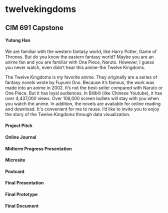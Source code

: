 # twelvekingdoms
## CIM 691 Capstone 

#### Yutong Han
We are familiar with the western fantasy world, like Harry Potter, Game of Thrones. But do you know the eastern fantasy world? Maybe you are an anime fan and you are familiar with One Piece, Naruto. However, I guess you never watch, even didn’t hear this anime-the Twelve Kingdoms.

The Twelve Kingdoms is my favorite anime. They originally are a series of fantasy novels wrote by Fuyumi Ono. Because it’s famous, the work was made into an anime in 2002. It’s not the best-seller compared with Naruto or One Piece. But it has loyal audiences. In Bilibili (like Chinese Youtube), it has over 4,437,000 views. Over 106,000 screen bullets will stay with you when you watch the anime. In addition, the novels are available for online reading and download. It's convenient for me to reuse. I’d like to invite you to enjoy the story of the Twelve Kingdoms through data visualization.

#### Project Pitch

#### Online Journal

#### Midterm Progress Presentation 

#### Microsite

#### Postcard

#### Final Presentation 

#### Final Prototype 

#### Final Document
